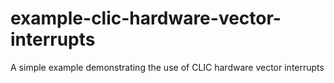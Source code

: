 # example-clic-hardware-vector-interrupts
A simple example demonstrating the use of CLIC hardware vector interrupts
